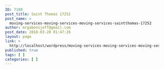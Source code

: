 ```yaml
---
ID: 7180
post_title: Saint Thomas 17252
post_name: >
  moving-services-moving-services-moving-services-saintthomas-17252
author: mrgabonijeff@gmail.com
post_date: 2018-03-28 01:47:26
layout: page
link: >
  http://localhost/wordpress/moving-services-moving-services-moving-services-saintthomas-17252/
published: true
tags: [ ]
categories: [ ]
---
```

